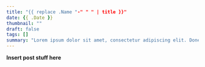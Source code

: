 ```yaml
---
title: "{{ replace .Name "-" " " | title }}"
date: {{ .Date }}
thumbnail: ""
draft: false
tags: []
summary: "Lorem ipsum dolor sit amet, consectetur adipiscing elit. Donec euismod semper ex, at posuere lectus sodales vel. Integer non est ac diam pretium varius. Nullam a elit quis turpis tempus porta. Sed vitae ipsum fermentum, gravida nulla a, tincidunt mi. Vestibulum quis est vulputate quam cursus eleifend sed in lectus. Nulla eget magna sed sem pulvinar auctor vel at felis. Pellentesque sollicitudin velit vel odio aliquam placerat. Ut eget neque sed elit rutrum malesuada semper sit amet ante. Proin id malesuada mauris."
---
```


**Insert post stuff here**